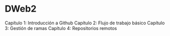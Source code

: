 # DWeb2

Capítulo 1: Introducción a Github
Capítulo 2: Flujo de trabajo básico
Capítulo 3: Gestión de ramas
Capítulo 4: Repositorios remotos
